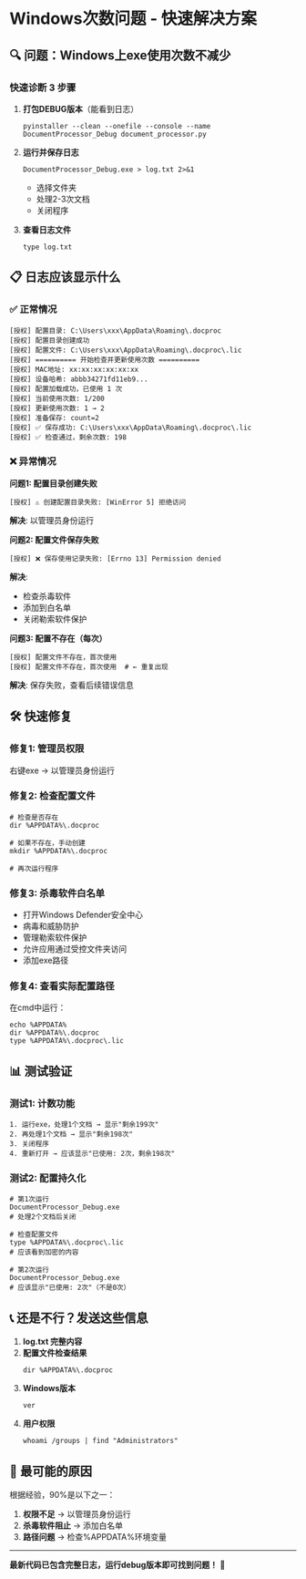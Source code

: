 # Windows次数问题 - 快速解决方案

## 🔍 问题：Windows上exe使用次数不减少

### 快速诊断 3 步骤

1. **打包DEBUG版本**（能看到日志）
   ```batch
   pyinstaller --clean --onefile --console --name DocumentProcessor_Debug document_processor.py
   ```

2. **运行并保存日志**
   ```batch
   DocumentProcessor_Debug.exe > log.txt 2>&1
   ```
   - 选择文件夹
   - 处理2-3次文档
   - 关闭程序

3. **查看日志文件**
   ```batch
   type log.txt
   ```

## 📋 日志应该显示什么

### ✅ 正常情况
```
[授权] 配置目录: C:\Users\xxx\AppData\Roaming\.docproc
[授权] 配置目录创建成功
[授权] 配置文件: C:\Users\xxx\AppData\Roaming\.docproc\.lic
[授权] ========== 开始检查并更新使用次数 ==========
[授权] MAC地址: xx:xx:xx:xx:xx:xx
[授权] 设备哈希: abbb34271fd11eb9...
[授权] 配置加载成功，已使用 1 次
[授权] 当前使用次数: 1/200
[授权] 更新使用次数: 1 → 2
[授权] 准备保存: count=2
[授权] ✅ 保存成功: C:\Users\xxx\AppData\Roaming\.docproc\.lic
[授权] ✅ 检查通过，剩余次数: 198
```

### ❌ 异常情况

**问题1: 配置目录创建失败**
```
[授权] ⚠️ 创建配置目录失败: [WinError 5] 拒绝访问
```
**解决**: 以管理员身份运行

**问题2: 配置文件保存失败**
```
[授权] ❌ 保存使用记录失败: [Errno 13] Permission denied
```
**解决**: 
- 检查杀毒软件
- 添加到白名单
- 关闭勒索软件保护

**问题3: 配置不存在（每次）**
```
[授权] 配置文件不存在，首次使用
[授权] 配置文件不存在，首次使用  # ← 重复出现
```
**解决**: 保存失败，查看后续错误信息

## 🛠️ 快速修复

### 修复1: 管理员权限
右键exe → 以管理员身份运行

### 修复2: 检查配置文件
```batch
# 检查是否存在
dir %APPDATA%\.docproc

# 如果不存在，手动创建
mkdir %APPDATA%\.docproc

# 再次运行程序
```

### 修复3: 杀毒软件白名单
- 打开Windows Defender安全中心
- 病毒和威胁防护
- 管理勒索软件保护
- 允许应用通过受控文件夹访问
- 添加exe路径

### 修复4: 查看实际配置路径
在cmd中运行：
```batch
echo %APPDATA%
dir %APPDATA%\.docproc
type %APPDATA%\.docproc\.lic
```

## 📊 测试验证

### 测试1: 计数功能
```
1. 运行exe，处理1个文档 → 显示"剩余199次"
2. 再处理1个文档 → 显示"剩余198次"
3. 关闭程序
4. 重新打开 → 应该显示"已使用: 2次，剩余198次"
```

### 测试2: 配置持久化
```batch
# 第1次运行
DocumentProcessor_Debug.exe
# 处理2个文档后关闭

# 检查配置文件
type %APPDATA%\.docproc\.lic
# 应该看到加密的内容

# 第2次运行
DocumentProcessor_Debug.exe
# 应该显示"已使用: 2次"（不是0次）
```

## 📞 还是不行？发送这些信息

1. **log.txt 完整内容**
2. **配置文件检查结果**
   ```batch
   dir %APPDATA%\.docproc
   ```
3. **Windows版本**
   ```batch
   ver
   ```
4. **用户权限**
   ```batch
   whoami /groups | find "Administrators"
   ```

## 🎯 最可能的原因

根据经验，90%是以下之一：
1. **权限不足** → 以管理员身份运行
2. **杀毒软件阻止** → 添加白名单
3. **路径问题** → 检查%APPDATA%环境变量

---

**最新代码已包含完整日志，运行debug版本即可找到问题！** 🔧
